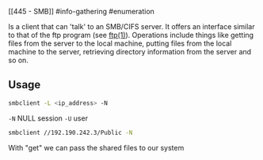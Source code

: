 [[445 - SMB]] #info-gathering #enumeration 

Is a client that can 'talk' to an SMB/CIFS server. It offers an interface similar to that of the ftp program (see [ftp(1)](https://www.samba.org/samba/docs/current/man-html/ftp.1.html)). Operations include things like getting files from the server to the local machine, putting files from the local machine to the server, retrieving directory information from the server and so on.

## Usage
```bash
smbclient -L <ip_address> -N
```

`-N` NULL session
`-U` user

```bash
smbclient //192.190.242.3/Public -N
```
With "get" we can pass the shared files to our system